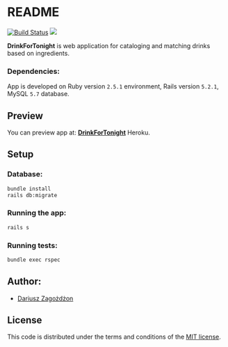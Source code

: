 # README

[![Build Status](https://travis-ci.com/dzagozdzon/DrinkForTonight.svg?branch=master)](https://travis-ci.com/dzagozdzon/DrinkForTonight)
![](https://img.shields.io/github/license/dzagozdzon/DrinkForTonight.svg)

**DrinkForTonight** is web application for cataloging and matching drinks based on ingredients. 

### Dependencies:
App is developed on Ruby version `2.5.1` environment,
Rails version `5.2.1`,
MySQL `5.7` database.

## Preview
You can preview app at:
__[DrinkForTonight](https://drinkfortonight.herokuapp.com/)__ Heroku.

## Setup

### Database:

```bash
bundle install
rails db:migrate
```

### Running the app:
```bash
rails s
```

### Running tests:
```bash
bundle exec rspec
```

## Author:
* [Dariusz Zagożdżon](https://pl.linkedin.com/in/dariusz-zago%C5%BCd%C5%BCon-b6a324154)

## License
This code is distributed under the terms and conditions of the
[MIT license](https://github.com/dzagozdzon/DrinkForTonight/blob/master/LICENSE).